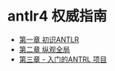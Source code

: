 # antlr4 权威指南

- [第一章 初识ANTLR](./ch01/ch01.md)
- [第二章 纵观全局](./ch02/ch02.md)
- [第三章 - 入门的ANTRL 项目](./ch03/ch03.md)
